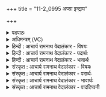+++
title = "11-2_0995 अप्सा इन्द्राय"

+++
<details><summary>पदपाठः</summary>

अ꣣प्साः꣢। इ꣡न्द्रा꣢꣯य। वा꣣य꣡वे꣢। व꣡रु꣢꣯णाय। म꣣रु꣡द्भयः꣢। सो꣡माः꣢꣯। अ꣣र्षन्तु। वि꣡ष्ण꣢꣯वे। ९९५।
</details>

<details><summary>अधिमन्त्रम् (VC)</summary>

- पवमानः सोमः
- भृगुर्वारुणिर्जमदग्निर्भार्गवो वा
- गायत्री
- षड्जः
</details>

<details><summary>हिन्दी : आचार्य रामनाथ वेदालंकार - विषयः</summary>

प्रथम ऋचा पूर्वार्चिक में ५०३ क्रमाङ्क पर परमात्मा और वानप्रस्थ के विषय में व्याख्यात की गयी थी। यहाँ प्रकारान्तर से परमात्मा का विषय दर्शाते हैं।
</details>

<details><summary>हिन्दी : आचार्य रामनाथ वेदालंकार - पदार्थः</summary>

पदार्थान्वय -  हे (सोम) जगत् के स्रष्टा परमात्मन् ! (योनौ) अन्तरिक्ष में (वनेषु) जलों में (आसीदन्) रहनेवाले, (द्युमत्तमः) देदीप्यमान, (रोरुवत्) गर्जना करते हुए बिजलीरूप अग्नि के समान, (योनौ) घर में और (वनेषु) जंगलों में, सब जगह (आसीदन्) स्थित हुए, (द्युमत्तमः) सब से बढ़कर तेजस्वी (रोरुवत्) कर्तव्य का उपदेश करनेवाले आप (द्रोणानि अभि) आत्मा, मन, बुद्धि आदि द्रोणकलशों के प्रति (अर्ष) आइए ॥१॥ यहाँ श्लेषमूलक वाचकलुप्तोपमालङ्कार है ॥१॥
</details>

<details><summary>हिन्दी : आचार्य रामनाथ वेदालंकार - भावार्थः</summary>

भावार्थ -  घर हो या जंगल हो,पहाड़ हो या गुफा हो,नदियाँ हों या समुद्र हो,भूमि हो या आकाश हो,बिजली हो या अन्तरिक्ष हो,शरीर हो या आत्मा हो,सभी जगह विराजमान भी जगदीश्वर जब तक ध्यान से प्रकाशित न हो जाए,तब तक प्रत्यक्ष नहीं होता ॥१॥
</details>

<details><summary>संस्कृत : आचार्य रामनाथ वेदालंकार - विषयः</summary>

तत्र प्रथमा ऋक् पूर्वार्चिके ५०३ क्रमाङ्के परमात्मविषये वानप्रस्थविषये च व्याख्याता। अत्र प्रकारान्तरेण परमात्मपक्ष एव प्रदर्श्यते।
</details>

<details><summary>संस्कृत : आचार्य रामनाथ वेदालंकार - पदार्थः</summary>

पदार्थान्वय -  हे (सोम) जगत्स्रष्टः परमात्मन् ! (योनौ) अन्तरिक्षे (वनेषु) उदकेषु (आसीदन्) तिष्ठन्, (द्युमत्तमः) अतिशयेन द्युतिमान्, (रोरुवत्) गर्जनां कुर्वन् विद्युदग्निरिव (योनौ) गृहे (वनेषु) अरण्येषु च, सर्वत्रैवेत्यर्थः (आसीदन्) आतिष्ठन् (द्युमत्तमः) तेजस्वितमः (रोरुवत्) कर्त्तव्यमुपदिशन् त्वम् (द्रोणानि अभि) आत्ममनोबुद्ध्यादीन् द्रोणकलशान् प्रति (अर्ष) आगच्छ ॥१॥ अत्र श्लेषमूलो वाचकलुप्तोपमालङ्कारः ॥१॥
</details>

<details><summary>संस्कृत : आचार्य रामनाथ वेदालंकार - भावार्थः</summary>

भावार्थ -  गृहे वाऽरण्ये वा,गिरौ वा गह्वरेषु वा,सरित्सु वा समुद्रे वा,भुवि वा दिवि वा,विद्युति वाऽन्तरिक्षे वा,देहे वाऽऽत्मनि वा सर्वत्रैव विराजमानोऽपि जगदीश्वरो यावद् ध्यानेन प्रकाशितो न जायते तावत् प्रत्यक्षतां नो याति ॥१॥
</details>

<details><summary>संस्कृत : आचार्य रामनाथ वेदालंकार - पादटिप्पनी</summary>

टिप्पनी -   १. ऋ० ९।६५।१९, ‘सीदञ्छ्येनो न योनिमा’ इति पाठः। साम० ५०३, ऋषिः भृगुः।
</details>